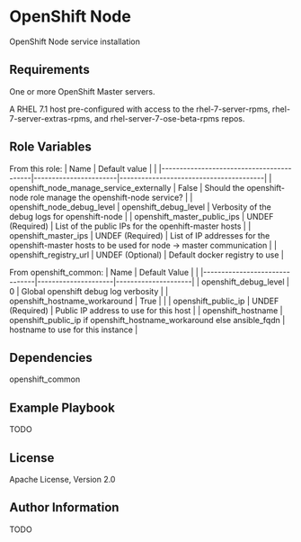 OpenShift Node
==============

OpenShift Node service installation

Requirements
------------

One or more OpenShift Master servers.

A RHEL 7.1 host pre-configured with access to the rhel-7-server-rpms,
rhel-7-server-extras-rpms, and rhel-server-7-ose-beta-rpms repos.

Role Variables
--------------
From this role:
| Name                                     | Default value         |                                        |
|------------------------------------------|-----------------------|----------------------------------------|
| openshift_node_manage_service_externally | False                 | Should the openshift-node role manage the openshift-node service? |
| openshift_node_debug_level               | openshift_debug_level | Verbosity of the debug logs for openshift-node |
| openshift_master_public_ips              | UNDEF (Required)      | List of the public IPs for the openhift-master hosts |
| openshift_master_ips                     | UNDEF (Required)      | List of IP addresses for the openshift-master hosts to be used for node -> master communication |
| openshift_registry_url                   | UNDEF (Optional)      | Default docker registry to use |

From openshift_common:
| Name                          |  Default Value      |                     | 
|-------------------------------|---------------------|---------------------|
| openshift_debug_level         | 0                   | Global openshift debug log verbosity |
| openshift_hostname_workaround | True                |                     |
| openshift_public_ip           | UNDEF (Required)    | Public IP address to use for this host |
| openshift_hostname            | openshift_public_ip if openshift_hostname_workaround else ansible_fqdn | hostname to use for this instance |

Dependencies
------------

openshift_common

Example Playbook
----------------

TODO

License
-------

Apache License, Version 2.0

Author Information
------------------

TODO
